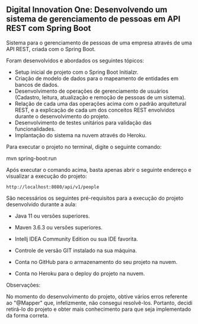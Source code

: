 ## Digital Innovation One: Desenvolvendo um sistema de gerenciamento de pessoas em API REST com Spring Boot

Sistema para o gerenciamento de pessoas de uma empresa através de uma API REST, criada com o Spring Boot.

Foram desenvolvidos e abordados os seguintes tópicos:

-   Setup inicial de projeto com o Spring Boot Initialzr.
-   Criação de modelo de dados para o mapeamento de entidades em bancos de dados.
-   Desenvolvimento de operações de gerenciamento de usuários (Cadastro, leitura, atualização e remoção de pessoas de um sistema).
-   Relação de cada uma das operações acima com o padrão arquitetural REST, e a explicação de cada um dos conceitos REST envolvidos durante o desenvolvimento do projeto.
-   Desenvolvimento de testes unitários para validação das funcionalidades.
-   Implantação do sistema na nuvem através do Heroku.

Para executar o projeto no terminal, digite o seguinte comando:

mvn spring-boot:run 

Após executar o comando acima, basta apenas abrir o seguinte endereço e visualizar a execução do projeto:

```
http://localhost:8080/api/v1/people

```

São necessários os seguintes pré-requisitos para a execução do projeto desenvolvido durante a aula:

- Java 11 ou versões superiores.

- Maven 3.6.3 ou versões superiores.

- Intellj IDEA Community Edition ou sua IDE favorita.

- Controle de versão GIT instalado na sua máquina.

- Conta no GitHub para o armazenamento do seu projeto na nuvem.

- Conta no Heroku para o deploy do projeto na nuvem.

  

Observações:

No momento do desenvolvimento do projeto, obtive vários erros referente ao "@Mapper" que, infelizmente, não consegui resolvê-los. Portanto, decidi retirá-lo do projeto e obter mais conhecimento para que seja implementado da forma correta.